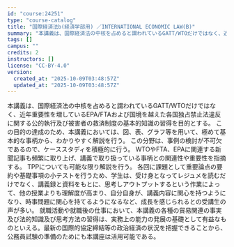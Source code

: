 ```yaml
---
id: "course:24251"
type: "course-catalog"
title: "国際経済法b(経済学部用) ／INTERNATIONAL ECONOMIC LAW(B)"
summary: "本講義は、国際経済法の中核を占めると謂われているGATT/WTOだけではなく、近年重要性を増しているEPA/FTAおよび国境を越えた各国独占禁止法違反に関する公的執行及び被害者の救済制度の基本的知識の習得を目的とする。 この目的の達成のため…"
tags: []
campus: ""
credits: 2
instructors: []
license: "CC-BY-4.0"
version:
  created_at: "2025-10-09T03:48:57Z"
  updated_at: "2025-10-09T03:48:57Z"
---
```

本講義は、国際経済法の中核を占めると謂われているGATT/WTOだけではなく、近年重要性を増しているEPA/FTAおよび国境を越えた各国独占禁止法違反に関する公的執行及び被害者の救済制度の基本的知識の習得を目的とする。 この目的の達成のため、本講義においては、図、表、グラフ等を用いて、極めて基本的な事柄から、わかりやすく解説を行う。 この分野は、事例の検討が不可欠であるので、ケーススタディを積極的に行う。 WTOやFTA、EPAに関連する新聞記事も頻繁に取り上げ、講義で取り扱っている事柄との関連性や重要性を指摘する。 TPPについても可能な限り解説を行う。 各回に課題として重要論点の要約や基礎事項の小テストを行うため、学生は、受け身となってレジュメを読むだけでなく、講義録と資料をもとに、思考しアウトプットするという作業によって、他の授業よりも理解度が高まり、自分自身が、講義内容に関心を持つようになり、時事問題に関心を持てるようになるなど、成長を感じられるとの受講生の声が多い。 就職活動や就職後の仕事において、本講義の各種の貿易関連の事実及び法的知識及び思考方法の習得は、実務上の能力の発展の基礎として有益なものといえる。最新の国際的協定締結等の政治経済の状況を把握できることから、公務員試験の準備のためにも本講座は活用可能である。
